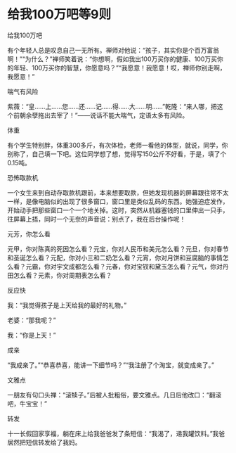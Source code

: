 # 给我100万吧等9则

给我100万吧

有个年轻人总是叹息自己一无所有。禅师对他说：“孩子，其实你是个百万富翁啊！”“为什么？”禅师笑着说：“你想啊，假如我出100万买你的健康、100万买你的年轻、100万买你的智慧，你愿意吗？”“我愿意！我愿意！哎，禅师你别走啊，我愿意！”

喘气有风险

紫薇：“皇……上……您……还……记……得……大……明……”乾隆：“来人哪，把这个前朝余孽拖出去宰了！”——说话不能大喘气，定语太多有风险。

体重

有个学生特别胖，体重300多斤，有次体检，老师一看他的体型，就说，同学，你别称了，自己填一下吧。这位同学想了想，觉得写150公斤不好看，于是，填了个0.15吨。

恐怖取款机

一个女生来到自动存取款机跟前，本来想要取款，但她发现机器的屏幕跟往常不太一样，是像电脑似的出现了很多窗口，窗口里是类似乱码的东西。她强迫症发作，开始动手把那些窗口一个一个地关掉。这时，突然从机器塞钱的口里伸出一只手，往屏幕上捂，同时一个无奈的声音说：别点了，我在后台操作呢！

元芳，你怎么看

元甲，你对陈真的死因怎么看？元宝，你对人民币和美元怎么看？元旦，你对春节和圣诞怎么看？元配，你对小三和二奶怎么看？元宵，你对月饼和豆腐脑的事情怎么看？元霸，你对宇文成都怎么看？元春，你对宝钗和黛玉怎么看？元气，你对丹田怎么看？元素，你对周期表怎么看？

反应快

我：“我觉得孩子是上天给我的最好的礼物。”

老婆：“那我呢？”

我：“你是上天！”

成亲

“我成亲了。”“恭喜恭喜，能讲一下细节吗？”“我注册了个淘宝，就变成亲了。”

文雅点

一朋友有句口头禅：“滚犊子。”后被人批粗俗，要文雅点。几日后他改口：“翻滚吧，牛宝宝！”

转发

十一长假回家享福，躺在床上给我爸爸发了条短信：“我渴了，递我罐饮料。”我爸居然把短信转发给了我妈。